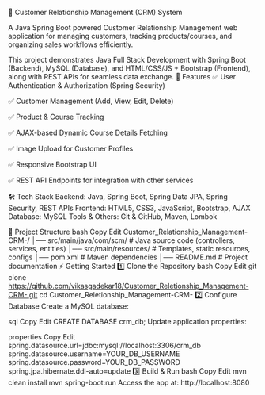 📌 Customer Relationship Management (CRM) System

A Java Spring Boot powered Customer Relationship Management web application for managing customers, tracking products/courses, and organizing sales workflows efficiently.

This project demonstrates Java Full Stack Development with Spring Boot (Backend), MySQL (Database), and HTML/CSS/JS + Bootstrap (Frontend), along with REST APIs for seamless data exchange.
🚀 Features
✅ User Authentication & Authorization (Spring Security)

✅ Customer Management (Add, View, Edit, Delete)

✅ Product & Course Tracking

✅ AJAX-based Dynamic Course Details Fetching

✅ Image Upload for Customer Profiles

✅ Responsive Bootstrap UI

✅ REST API Endpoints for integration with other services

🛠 Tech Stack
Backend: Java, Spring Boot, Spring Data JPA, Spring Security, REST APIs
Frontend: HTML5, CSS3, JavaScript, Bootstrap, AJAX
Database: MySQL
Tools & Others: Git & GitHub, Maven, Lombok

📂 Project Structure
bash
Copy
Edit
Customer_Relationship_Management-CRM-/
│── src/main/java/com/scm/       # Java source code (controllers, services, entities)
│── src/main/resources/          # Templates, static resources, configs
│── pom.xml                      # Maven dependencies
│── README.md                    # Project documentation
⚡ Getting Started
1️⃣ Clone the Repository
bash
Copy
Edit
git clone https://github.com/vikasgadekar18/Customer_Reletionship_Management-CRM-.git
cd Customer_Reletionship_Management-CRM-
2️⃣ Configure Database
Create a MySQL database:

sql
Copy
Edit
CREATE DATABASE crm_db;
Update application.properties:

properties
Copy
Edit
spring.datasource.url=jdbc:mysql://localhost:3306/crm_db
spring.datasource.username=YOUR_DB_USERNAME
spring.datasource.password=YOUR_DB_PASSWORD
spring.jpa.hibernate.ddl-auto=update
3️⃣ Build & Run
bash
Copy
Edit
mvn clean install
mvn spring-boot:run
Access the app at: http://localhost:8080
